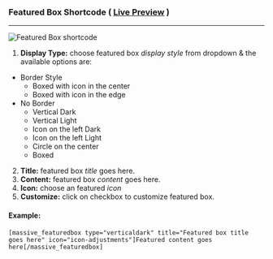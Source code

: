 ### Featured Box Shortcode ( [Live Preview](http://massivedemo.lab.themebucket.net/shortcodes/featured-box/) )
---
![Featured Box shortcode](http://i.imgur.com/54KcaUx.png)

1. **Display Type:** choose featured box _display style_ from dropdown & the available options are:
  * Border Style
    * Boxed with icon in the center
    * Boxed with icon in the edge
  * No Border
    * Vertical Dark
    * Vertical Light
    * Icon on the left Dark
    * Icon on the left Light
    * Circle on the center
    * Boxed
2. **Title:** featured box _title_ goes here.
3. **Content:** featured box _content_ goes here.
4. **Icon:** choose an featured _icon_
5. **Customize:** click on checkbox to customize featured box.


#### Example:
```
[massive_featuredbox type="verticaldark" title="Featured box title goes here" icon="icon-adjustments"]Featured content goes here[/massive_featuredbox]
```
